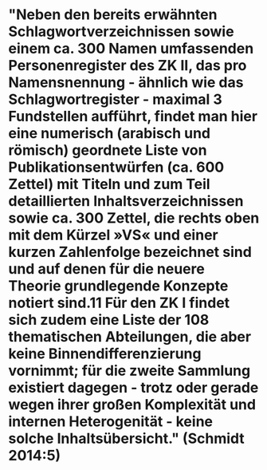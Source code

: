 # "Neben den bereits erwähnten Schlagwortverzeichnissen sowie einem ca. 300 Namen umfassenden Personenregister des ZK II, das pro Namensnennung - ähnlich wie das Schlagwortregister - maximal 3 Fundstellen aufführt, findet man hier eine numerisch (arabisch und römisch) geordnete Liste von Publikationsentwürfen (ca. 600 Zettel) mit Titeln und zum Teil detaillierten Inhaltsverzeichnissen sowie ca. 300 Zettel, die rechts oben mit dem Kürzel »VS« und einer kurzen Zahlenfolge bezeichnet sind und auf denen für die neuere Theorie grundlegende Konzepte notiert sind.11 Für den ZK I findet sich zudem eine Liste der 108 thematischen Abteilungen, die aber keine Binnendifferenzierung vornimmt; für die zweite Sammlung existiert dagegen - trotz oder gerade wegen ihrer großen Komplexität und internen Heterogenität - keine solche Inhaltsübersicht." (Schmidt 2014:5)
